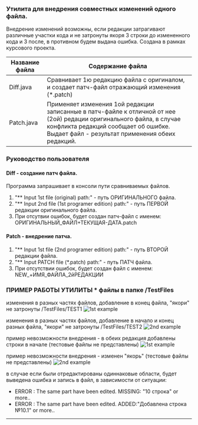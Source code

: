 ###  Утилита для внедрения совместных изменений одного файла.
Внедрение изменений возможны, если редакции затрагивают различные участки кода и не затронуты якоря 3 строки до измененного кода и 3 после, в противном будем выдана ошибка.
Создана в рамках курсового проекта.

Название файла  | Содержание файла
----------------|----------------------
Diff.java       | Сравнивает 1ю редакцию файла с оригиналом, и создает патч-файл отражающий изменения (*.patch)
Patch.java      | Применяет изменения 1ой редакции записанные в патч-файле к отличной от нее (2ой) редации оригинального файла, в случае конфликта редакций сообщает об ошибке. Выдает  файл - результат применения обеих редакций.

### Руководство пользователя

#### Diff  - создание патч файла.
Программа запрашивает в консоли пути сравниваемых файлов.
1. "** Input 1st file (original) path:" - путь ОРИГИНАЛЬНОГО файла.
2. "** Input 2nd file (1st programer edition) path:" - путь ПЕРВОЙ редакции оригинального файла.
3. При отсутвии ошибок, будет создан патч-файл с именем: ОРИГИНАЛЬНЫЙ_ФАЙЛ+ТЕКУЩАЯ-ДАТА.patch 

#### Patch  - внедрение патча.
1. "** Input 1st file (2nd programer edition) path:" - путь ВТОРОЙ редакции файла.
2. "** Input PATCH file (*.patch) path:" - путь ПАТЧ файла.
3. При отсутствии ошибок, будет создан файл с именем: NEW_+ИМЯ_ФАЙЛА_2йРЕДАКЦИИ 


### ПРИМЕР РАБОТЫ УТИЛИТЫ  * файлы в папке /TestFiles
изменения  в разных частях файлов, добавление в конец файла, "якори" не затронуты  /TestFiles/TEST1
![1st example](http://easy4you.ru/pic/1stEXM.png)

изменения  в разных частях файлов, добавление в начало и конец разных файла, "якори" не затронуты  /TestFiles/TEST2
![2nd example](http://easy4you.ru/pic/2ndEXM.png)

пример невозможности внедрения - в обеих редакция добавлены строки  в начале (тестовые файлы не представлены)
![1st example](http://easy4you.ru/pic/1stERR.png)

пример невозможности внедрения - изменен "якорь" (тестовые файлы не представлены)
![2nd example](http://easy4you.ru/pic/2ndERR.png)

в случае если были отредактированы одиннаковые области,
будет выведена ошибка и запись в файл, в зависимости от ситуации:
* ERROR : The same part have been edited. MISSING: "10 строка" or more..
*  ERROR : The same part have been edited. ADDED:"Добавлена строка №10.1" or more..
---
